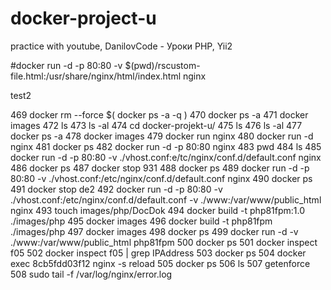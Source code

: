 # docker-project-u 
practice with youtube, DanilovCode - Уроки PHP, Yii2

<!-- server {
    listen 80;
    server_name localhost;
    index index.php;
    root /var/www/public_html;
    location ~ \.php$ {
        try_files $uri =404;
        fastcgi_pass  172.17.0.3:9000;
        fastcgi_index index.php;
        include fastcgi_params;
        fastcgi_params SCRIPT_FILENAME $document_root$fastcgi_script_name;
    }

} -->



#docker run -d -p 80:80 -v $(pwd)/rscustom-file.html:/usr/share/nginx/html/index.html nginx



 <!-- it was a file .html
 hello world!!!!25
 Runing -->

 test2


  469  docker rm --force $( docker ps -a -q )
  470  docker ps -a
  471  docker images
  472  ls
  473  ls -al
  474  cd docker-projekt-u/
  475  ls
  476  ls -al
  477  docker ps -a
  478  docker images
  479  docker run nginx 
  480  docker run -d nginx 
  481  docker ps
  482  docker run -d  -p 80:80  nginx 
  483  pwd
  484  ls
  485  docker run -d  -p 80:80  -v ./vhost.conf:e/tc/nginx/conf.d/default.conf  nginx 
  486  docker ps
  487  docker stop 931
  488  docker ps
  489  docker run -d  -p 80:80  -v ./vhost.conf:/etc/nginx/conf.d/default.conf  nginx 
  490  docker ps
  491  docker stop de2
  492  docker run -d  -p 80:80  -v ./vhost.conf:/etc/nginx/conf.d/default.conf  -v ./www:/var/www/public_html nginx
  493  touch images/php/DocDok
  494  docker build -t php81fpm:1.0 ./images/php
  495  docker images
  496  docker build -t php81fpm ./images/php
  497  docker images
  498  docker ps
  499  docker run -d -v ./www:/var/www/public_html php81fpm
  500  docker ps
  501  docker inspect f05
  502  docker inspect f05 | grep IPAddress
  503  docker ps
  504  docker exec 8cb5fdd03f12 nginx -s reload
  505  docker ps
  506  ls
  507  getenforce
  508  sudo tail -f /var/log/nginx/error.log
